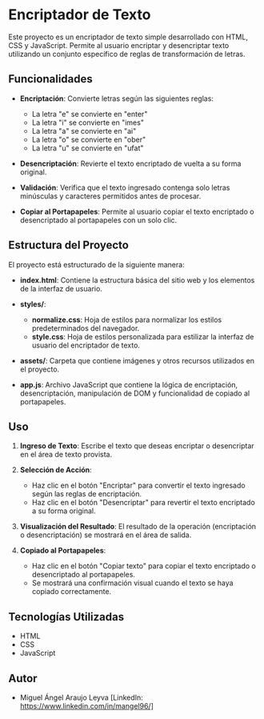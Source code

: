 # Encriptador de Texto

Este proyecto es un encriptador de texto simple desarrollado con HTML, CSS y JavaScript. Permite al usuario encriptar y desencriptar texto utilizando un conjunto específico de reglas de transformación de letras.

## Funcionalidades

- **Encriptación**: Convierte letras según las siguientes reglas:
  - La letra "e" se convierte en "enter"
  - La letra "i" se convierte en "imes"
  - La letra "a" se convierte en "ai"
  - La letra "o" se convierte en "ober"
  - La letra "u" se convierte en "ufat"

- **Desencriptación**: Revierte el texto encriptado de vuelta a su forma original.

- **Validación**: Verifica que el texto ingresado contenga solo letras minúsculas y caracteres permitidos antes de procesar.

- **Copiar al Portapapeles**: Permite al usuario copiar el texto encriptado o desencriptado al portapapeles con un solo clic.

## Estructura del Proyecto

El proyecto está estructurado de la siguiente manera:

- **index.html**: Contiene la estructura básica del sitio web y los elementos de la interfaz de usuario.
  
- **styles/**:
  - **normalize.css**: Hoja de estilos para normalizar los estilos predeterminados del navegador.
  - **style.css**: Hoja de estilos personalizada para estilizar la interfaz de usuario del encriptador de texto.

- **assets/**: Carpeta que contiene imágenes y otros recursos utilizados en el proyecto.

- **app.js**: Archivo JavaScript que contiene la lógica de encriptación, desencriptación, manipulación de DOM y funcionalidad de copiado al portapapeles.

## Uso

1. **Ingreso de Texto**: Escribe el texto que deseas encriptar o desencriptar en el área de texto provista.
   
2. **Selección de Acción**:
   - Haz clic en el botón "Encriptar" para convertir el texto ingresado según las reglas de encriptación.
   - Haz clic en el botón "Desencriptar" para revertir el texto encriptado a su forma original.

3. **Visualización del Resultado**: El resultado de la operación (encriptación o desencriptación) se mostrará en el área de salida.

4. **Copiado al Portapapeles**:
   - Haz clic en el botón "Copiar texto" para copiar el texto encriptado o desencriptado al portapapeles.
   - Se mostrará una confirmación visual cuando el texto se haya copiado correctamente.

## Tecnologías Utilizadas

- HTML
- CSS
- JavaScript

## Autor
- Miguel Ángel Araujo Leyva [LinkedIn: https://www.linkedin.com/in/mangel96/]

